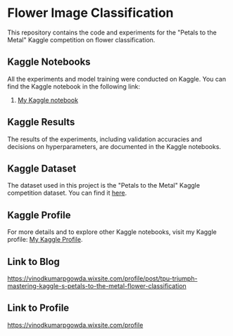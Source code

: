 # Flower Image Classification

This repository contains the code and experiments for the "Petals to the Metal" Kaggle competition on flower classification.

## Kaggle Notebooks

All the experiments and model training were conducted on Kaggle. You can find the Kaggle notebook in the following link:

1. [My Kaggle notebook]( https://www.kaggle.com/code/vinodpgowda/final/notebook)

## Kaggle Results

The results of the experiments, including validation accuracies and decisions on hyperparameters, are documented in the Kaggle notebooks.

## Kaggle Dataset

The dataset used in this project is the "Petals to the Metal" Kaggle competition dataset. You can find it [here](https://www.kaggle.com/competitions/tpu-getting-started/data).

## Kaggle Profile

For more details and to explore other Kaggle notebooks, visit my Kaggle profile: [My Kaggle Profile](https://www.kaggle.com/vinodpgowda).

## Link to Blog

https://vinodkumarpgowda.wixsite.com/profile/post/tpu-triumph-mastering-kaggle-s-petals-to-the-metal-flower-classification

## Link to Profile

https://vinodkumarpgowda.wixsite.com/profile
